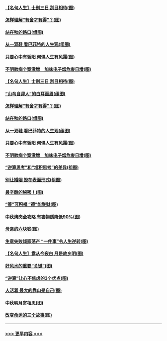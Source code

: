 #### [【名句人生】士别三日 刮目相待(图)](../pages/p8/906988.md?t=09151022) 
#### [怎样理解“有舍才有得”？(图)](../pages/p8/906872.md?t=09151022) 
#### [站在秋的路口(组图)](../pages/p8/906914.md?t=09151022) 
#### [从一双鞋 看巴菲特的人生观(组图)](../pages/p8/907311.md?t=09151022) 
#### [只要心中有骄阳 何惧人生有风霜(图)](../pages/p8/907320.md?t=09151022) 
#### [不明肺病个案激增　加味电子烟危害日增(图)](../pages/p8/907307.md?t=09151022) 
#### [【名句人生】士别三日 刮目相待(图)](../pages/p8/906988.md?t=09151022) 
#### [“山鸟自迎人”的白耳画眉(组图)](../pages/p8/907332.md?t=09151022) 
#### [怎样理解“有舍才有得”？(图)](../pages/p8/906872.md?t=09151022) 
#### [站在秋的路口(组图)](../pages/p8/906914.md?t=09151022) 
#### [从一双鞋 看巴菲特的人生观(组图)](../pages/p8/907311.md?t=09151022) 
#### [只要心中有骄阳 何惧人生有风霜(图)](../pages/p8/907320.md?t=09151022) 
#### [不明肺病个案激增　加味电子烟危害日增(图)](../pages/p8/907307.md?t=09151022) 
#### [“逆算思考”和“堆积思考”的差异(组图)](../pages/p8/907229.md?t=09151022) 
#### [别让婚姻 毁在表面形式(组图)](../pages/p8/907118.md?t=09151022) 
#### [最辛酸的秘密！(图)](../pages/p8/906327.md?t=09151022) 
#### [“善”可积福 “德”能聚财(图)](../pages/p8/906906.md?t=09151022) 
#### [中秋烤肉全攻略 有害物质降低90%(图)](../pages/p8/907227.md?t=09151022) 
#### [母亲的六块钱(图)](../pages/p8/907107.md?t=09151022) 
#### [生意失败倾家荡产 “一件事”令人生逆转(图)](../pages/p8/907101.md?t=09151022) 
#### [【名句人生】露从今夜白 月是故乡明(图)](../pages/p8/906558.md?t=09151022) 
#### [好风水的重要“关键”(图)](../pages/p8/907087.md?t=09151022) 
#### [“逆算”让心不焦虑的3个优点(图)](../pages/p8/907070.md?t=09151022) 
#### [人活着 最大的靠山是自己(图)](../pages/p8/906329.md?t=09151022) 
#### [中秋明月寄相思(图)](../pages/p8/906932.md?t=09151022) 
#### [改变命运的三个故事(图)](../pages/p8/906257.md?t=09151022) 

----
#### [ >>> 更早内容 <<< ](../indexes/p8-earlier.md)
